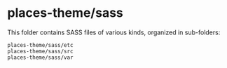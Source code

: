 # places-theme/sass

This folder contains SASS files of various kinds, organized in sub-folders:

    places-theme/sass/etc
    places-theme/sass/src
    places-theme/sass/var
